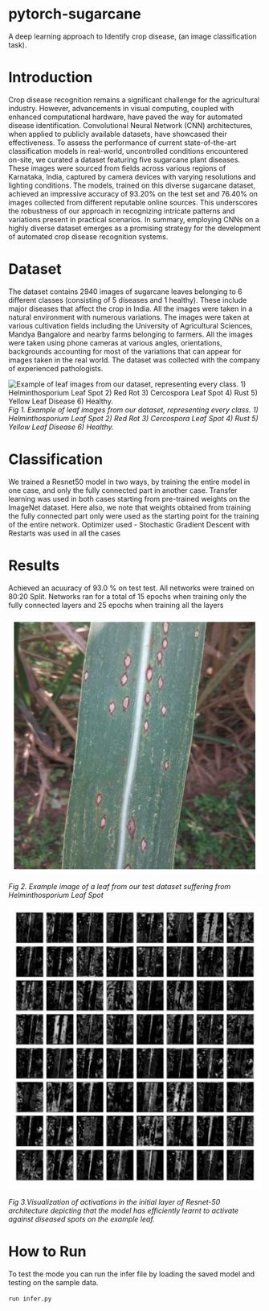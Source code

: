 # pytorch-sugarcane
A deep learning approach to Identify crop disease, (an image classification task).

# Introduction

Crop disease recognition remains a significant challenge for the agricultural industry. However, advancements in visual computing, coupled with enhanced computational hardware, have paved the way for automated disease identification. Convolutional Neural Network (CNN) architectures, when applied to publicly available datasets, have showcased their effectiveness. To assess the performance of current state-of-the-art classification models in real-world, uncontrolled conditions encountered on-site, we curated a dataset featuring five sugarcane plant diseases. These images were sourced from fields across various regions of Karnataka, India, captured by camera devices with varying resolutions and lighting conditions. The models, trained on this diverse sugarcane dataset, achieved an impressive accuracy of 93.20% on the test set and 76.40% on images collected from different reputable online sources. This underscores the robustness of our approach in recognizing intricate patterns and variations present in practical scenarios. In summary, employing CNNs on a highly diverse dataset emerges as a promising strategy for the development of automated crop disease recognition systems.

# Dataset

The dataset contains 2940 images of sugarcane leaves belonging to 6 different classes
(consisting of 5 diseases and 1 healthy). These include major diseases that affect the crop in India.
All the images were taken in a natural environment with numerous variations. The images were
taken at various cultivation fields including the University of Agricultural Sciences, Mandya
Bangalore and nearby farms belonging to farmers. All the images were taken using phone cameras
at various angles, orientations, backgrounds accounting for most of the variations that can appear
for images taken in the real world. The dataset was collected with the company of experienced
pathologists.

![Example of leaf images from our dataset, representing every class. 1) Helminthosporium
Leaf Spot 2) Red Rot 3) Cercospora Leaf Spot 4) Rust 5) Yellow Leaf Disease 6) Healthy.
](data/dataset_sample.png)
_Fig 1. Example of leaf images from our dataset, representing every class. 1) Helminthosporium
Leaf Spot 2) Red Rot 3) Cercospora Leaf Spot 4) Rust 5) Yellow Leaf Disease 6) Healthy._



# Classification

We trained a Resnet50 model in two ways, by training the entire model in one case,
and only the fully connected part in another case. Transfer learning was used in both cases starting
from pre-trained weights on the ImageNet dataset. Here also, we note that weights obtained from
training the fully connected part only were used as the starting point for the training of the entire
network. Optimizer used - Stochastic Gradient Descent with Restarts was used in all the cases


# Results
Achieved an acuuracy of 93.0 % on test test. All networks were trained on 80:20 Split.
Networks ran for a total of 15 epochs when training only the fully connected layers and 25 epochs when training all the layers

![Fig.2](data/leaf.png)
 
 _Fig 2. Example image of a leaf from our test dataset suffering from Helminthosporium Leaf Spot_

 
![Visualization of activations in the initial layer of Resnet-50 architecture depicting that the model has efficiently learnt to activate against diseased spots on the example leaf. ](data/activations.png)

_Fig 3.Visualization of activations in the initial layer of Resnet-50 architecture depicting that the model has efficiently learnt to activate against diseased spots on the example leaf._


# How to Run

To test the mode you can run the infer file by loading the saved model and testing on the sample data.

`run infer.py`
